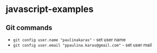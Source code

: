 # javascript-examples

## Git commands
- `git config user.name "paulinakaras"` - set user name
- `git config user.email "ppaulina.karas@gmail.com"` - set user mail